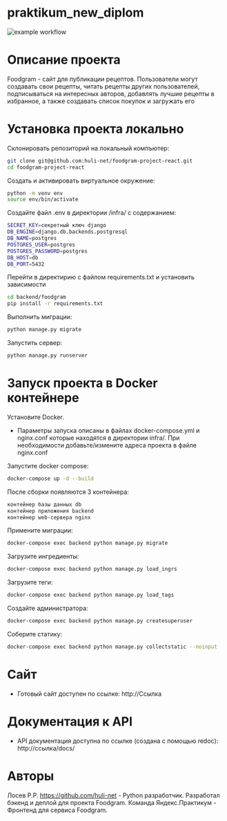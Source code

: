 # praktikum_new_diplom

![example workflow](https://github.com/huli-net/foodgram-project-react/actions/workflows/main.yml/badge.svg)

# Описание проекта
Foodgram - сайт для публикации рецептов.
Пользователи могут создавать свои рецепты, читать рецепты других пользователей, подписываться на интересных авторов, добавлять лучшие рецепты в избранное, а также создавать список покупок и загружать его

# Установка проекта локально
Склонировать репозиторий на локальный компъютер:
```sh
git clone git@github.com:huli-net/foodgram-project-react.git
cd foodgram-project-react
``` 
Cоздать и активировать виртуальное окружение:
```sh
python -m venv env
source env/bin/activate
```
Cоздайте файл .env в директории /infra/ с содержанием:
```sh
SECRET_KEY=секретный ключ django
DB_ENGINE=django.db.backends.postgresql
DB_NAME=postgres
POSTGRES_USER=postgres
POSTGRES_PASSWORD=postgres
DB_HOST=db
DB_PORT=5432
```
Перейти в директирию с файлом requirements.txt и установить зависимости
```sh
cd backend/foodgram
pip install -r requirements.txt
```
Выполнить миграции:
```sh
python manage.py migrate
```
Запустить сервер:
```sh
python manage.py runserver
```
# Запуск проекта в Docker контейнере
Установите Docker.
- Параметры запуска описаны в файлах docker-compose.yml и nginx.conf которые находятся в директории infra/.
При необходимости добавьте/измените адреса проекта в файле nginx.conf

Запустите docker compose:
```sh
docker-compose up -d --build
```
После сборки появляются 3 контейнера:
```sh
контейнер базы данных db
контейнер приложения backend
контейнер web-сервера nginx
```
Примените миграции:
```sh
docker-compose exec backend python manage.py migrate
```
Загрузите ингредиенты:
```sh
docker-compose exec backend python manage.py load_ingrs
```
Загрузите теги:
```sh
docker-compose exec backend python manage.py load_tags
```
Создайте администратора:
```sh
docker-compose exec backend python manage.py createsuperuser
```
Соберите статику:
```sh
docker-compose exec backend python manage.py collectstatic --noinput
```
# Сайт
- Готовый сайт доступен по ссылке: http://Ссылка

# Документация к API
- API документация доступна по ссылке (создана с помощью redoc): http://ссылка/docs/

# Авторы
Лосев Р.Р. https://github.com/huli-net - Python разработчик. Разработал бэкенд и деплой для проекта Foodgram.
Команда Яндекс.Практикум -  Фронтенд для сервиса Foodgram.